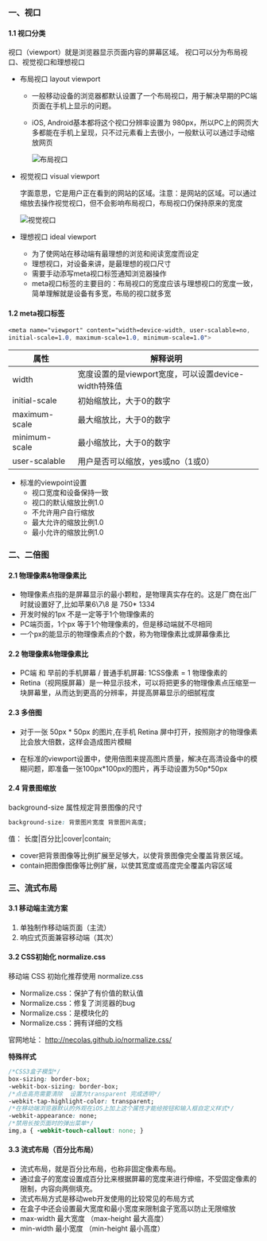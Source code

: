 ### 一、视口

#### 1.1 视口分类

视口（viewport）就是浏览器显示页面内容的屏幕区域。 视口可以分为布局视口、视觉视口和理想视口

- 布局视口 layout viewport

  - 一般移动设备的浏览器都默认设置了一个布局视口，用于解决早期的PC端页面在手机上显示的问题。

  - iOS, Android基本都将这个视口分辨率设置为 980px，所以PC上的网页大多都能在手机上呈现，只不过元素看上去很小，一般默认可以通过手动缩放网页

    ![布局视口](https://gitee.com/Topcvan//img-storage/raw/master//css/%E5%B8%83%E5%B1%80%E8%A7%86%E5%8F%A3.png)

- 视觉视口 visual viewport

  字面意思，它是用户正在看到的网站的区域。注意：是网站的区域。可以通过缩放去操作视觉视口，但不会影响布局视口，布局视口仍保持原来的宽度

  ![视觉视口](https://gitee.com/Topcvan//img-storage/raw/master//css/%E8%A7%86%E8%A7%89%E8%A7%86%E5%8F%A3.png)

- 理想视口 ideal viewport

  - 为了使网站在移动端有最理想的浏览和阅读宽度而设定
  - 理想视口，对设备来讲，是最理想的视口尺寸
  - 需要手动添写meta视口标签通知浏览器操作
  - meta视口标签的主要目的：布局视口的宽度应该与理想视口的宽度一致，简单理解就是设备有多宽，布局的视口就多宽

#### 1.2 meta视口标签

```css
<meta name="viewport" content="width=device-width, user-scalable=no,       
initial-scale=1.0, maximum-scale=1.0, minimum-scale=1.0">
```

| 属性          | 解释说明                                             |
| ------------- | ---------------------------------------------------- |
| width         | 宽度设置的是viewport宽度，可以设置device-width特殊值 |
| initial-scale | 初始缩放比，大于0的数字                              |
| maximum-scale | 最大缩放比，大于0的数字                              |
| minimum-scale | 最小缩放比，大于0的数字                              |
| user-scalable | 用户是否可以缩放，yes或no（1或0）                    |

- 标准的viewpoint设置
  - 视口宽度和设备保持一致
  - 视口的默认缩放比例1.0
  - 不允许用户自行缩放
  - 最大允许的缩放比例1.0
  - 最小允许的缩放比例1.0

### 二、二倍图

#### 2.1 物理像素&物理像素比

- 物理像素点指的是屏幕显示的最小颗粒，是物理真实存在的。这是厂商在出厂时就设置好了,比如苹果6\7\8  是  750* 1334
- 开发时候的1px 不是一定等于1个物理像素的
- PC端页面，1个px 等于1个物理像素的，但是移动端就不尽相同
- 一个px的能显示的物理像素点的个数，称为物理像素比或屏幕像素比

#### 2.2 物理像素&物理像素比

- PC端 和 早前的手机屏幕 / 普通手机屏幕:  1CSS像素  =  1 物理像素的
- Retina（视网膜屏幕）是一种显示技术，可以将把更多的物理像素点压缩至一块屏幕里，从而达到更高的分辨率，并提高屏幕显示的细腻程度

#### 2.3 多倍图

- 对于一张 50px * 50px 的图片,在手机 Retina 屏中打开，按照刚才的物理像素比会放大倍数，这样会造成图片模糊

- 在标准的viewport设置中，使用倍图来提高图片质量，解决在高清设备中的模糊问题，即准备一张100px*100px的图片，再手动设置为50p\*50px

#### 2.4 背景图缩放

background-size 属性规定背景图像的尺寸

```css
background-size: 背景图片宽度 背景图片高度;
```

值：  长度|百分比|cover|contain;

- cover把背景图像等比例扩展至足够大，以使背景图像完全覆盖背景区域。
- contain把图像图像等比例扩展，以使其宽度或高度完全覆盖内容区域

### 三、流式布局

#### 3.1 移动端主流方案

1. 单独制作移动端页面（主流）
2. 响应式页面兼容移动端（其次）

#### 3.2 CSS初始化 normalize.css

移动端 CSS 初始化推荐使用 normalize.css

- Normalize.css：保护了有价值的默认值
- Normalize.css：修复了浏览器的bug
- Normalize.css：是模块化的
- Normalize.css：拥有详细的文档

官网地址： http://necolas.github.io/normalize.css/

**特殊样式**

```css
/*CSS3盒子模型*/
box-sizing: border-box;
-webkit-box-sizing: border-box;
/*点击高亮需要清除  设置为transparent 完成透明*/
-webkit-tap-highlight-color: transparent;
/*在移动端浏览器默认的外观在iOS上加上这个属性才能给按钮和输入框自定义样式*/
-webkit-appearance: none;
/*禁用长按页面时的弹出菜单*/
img,a { -webkit-touch-callout: none; }
```

#### 3.3 流式布局（百分比布局）

- 流式布局，就是百分比布局，也称非固定像素布局。
- 通过盒子的宽度设置成百分比来根据屏幕的宽度来进行伸缩，不受固定像素的限制，内容向两侧填充。
- 流式布局方式是移动web开发使用的比较常见的布局方式
- 在盒子中还会设置最大宽度和最小宽度来限制盒子宽高以防止无限缩放
- max-width   最大宽度 （max-height  最大高度）  
- min-width    最小宽度 （min-height  最小高度）